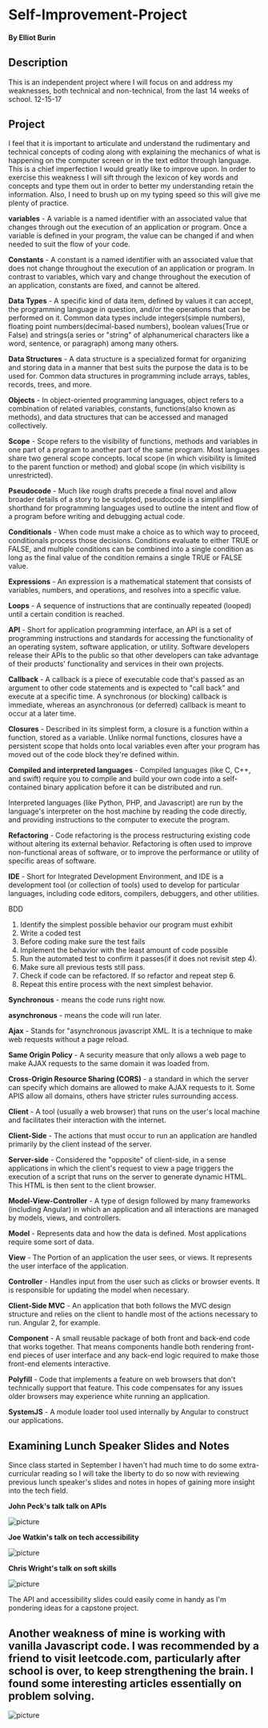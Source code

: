 # Self-Improvement-Project


#### By **Elliot Burin**

## Description

This is an independent project where I will focus on and address my weaknesses, both technical and non-technical, from the last 14 weeks of school. 12-15-17



## Project

I feel that it is important to articulate and understand the rudimentary and technical concepts of coding along with explaining the mechanics of what is happening on the computer screen or in the text editor through language.  This is a chief imperfection I would greatly like to improve upon. In order to exercise this weakness I will sift through the lexicon of key words and concepts and type them out in order to better my understanding retain the information. Also, I need to brush up on my typing speed so this will give me plenty of practice.

<!--The Basics vocabulary  -->

**variables** - A variable is a named identifier with an associated value that changes through out the execution of an application or program.  Once a variable is defined in your program, the value can be changed if and when needed to suit the flow of your code.

**Constants** - A constant is a named identifier with an associated value that does not change throughout the execution of an application or program.  In contrast to variables, which vary and change throughout the execution of an application, constants are fixed, and cannot be altered.

**Data Types** - A specific kind of data item, defined by values it can accept, the programming language in question, and/or the operations that can be performed on it.  Common data types include integers(simple numbers), floating point numbers(decimal-based numbers), boolean values(True or False) and strings(a series or "string" of alphanumerical characters like a word, sentence, or paragraph) among many others.  

**Data Structures** - A data structure is a specialized format for organizing and storing data in a manner that best suits the purpose the data is to be used for.  Common data structures in programming include arrays, tables, records, trees, and more.

**Objects** - In object-oriented programming languages, object refers to a combination of related variables, constants, functions(also known as methods), and data structures that can be accessed and managed collectively.  

**Scope** - Scope refers to the visibility of functions, methods and variables in one part of a program to another part of the same program.  Most languages share two general scope concepts. local scope (in which visibility is limited to the parent function or method) and global scope (in which visibility is unrestricted).

**Pseudocode** - Much like rough drafts precede a final novel and allow broader details of a story to be sculpted, pseudocode is a simplified shorthand for programming languages used to outline the intent and flow of a program before writing and debugging actual code.

**Conditionals** - When code must make a choice as to which way to proceed, conditionals process those decisions. Conditions evaluate to either TRUE or FALSE, and multiple conditions can be combined into a single condition as long as the final value of the condition remains a single TRUE or FALSE value.

**Expressions** - An expression is a mathematical statement that consists of variables, numbers, and operations, and resolves into a specific value.

**Loops** - A sequence of instructions that are continually repeated (looped) until a certain condition is reached.

**API** - Short for application programming interface, an API is a set of programming instructions and standards for accessing the functionality of an operating system, software application, or utility. Software developers release their APIs to the public so that other developers can take advantage of their products' functionality and services in their own projects.

**Callback** - A callback is a piece of executable code that's passed as an argument to other code statements and is expected to "call back" and execute at a specific time.  A synchronous (or blocking) callback is immediate, whereas an asynchronous (or deferred) callback is meant to occur at a later time.

**Closures** - Described in its simplest form, a closure is a function within a function, stored as a variable.  Unlike normal functions, closures have a persistent scope that holds onto local variables even after your program has moved out of the code block they're defined within.

**Compiled and interpreted languages** - Compiled languages (like C, C++, and swift) require you to compile and build your own code into a self-contained binary application before it can be distributed and run.

Interpreted languages (like Python, PHP, and Javascript) are run by the language's interpreter on the host machine by reading the code directly, and providing instructions to the computer to execute the program.

**Refactoring** - Code refactoring is the process restructuring existing code without altering its external behavior.  Refactoring is often used to improve non-functional areas of software, or to improve the performance or utility of specific areas of software.

**IDE** - Short for Integrated Development Environment, and IDE is a development tool (or collection of tools) used to develop for particular languages, including code editors, compilers, debuggers, and other utilities.

<!-- Javascript vocabulary -->

BDD

1. Identify the simplest possible behavior our program must exhibit
2. Write a coded test
3. Before coding make sure the test fails
4. Implement the behavior with the least amount of code possible
5. Run the automated test to confirm it passes(if it does not revisit step 4).
6. Make sure all previous tests still pass.
7. Check if code can be refactored. If so refactor and repeat step 6.
8. Repeat this entire process with the next simplest behavior.

**Synchronous** - means the code runs right now.

**asynchronous** - means the code will run later.

**Ajax** - Stands for "asynchronous javascript XML. It is a technique to make web requests without a page reload.

**Same Origin Policy** - A security measure that only allows a web page to make AJAX requests to the same domain it was loaded from.

**Cross-Origin Resource Sharing (CORS)** - a standard in which the server can specify which domains are allowed to make AJAX requests to it.  Some APIS allow all domains, others have stricter rules surrounding access.

**Client** - A tool (usually a web browser) that runs on the user's local machine and facilitates their interaction with the internet.

**Client-Side** - The actions that
must occur to run an application are handled primarily by the client instead of the server.

**Server-side** - Considered the "opposite" of client-side, in a sense applications in which the client's request to view a page triggers the execution of a script that runs on the server to generate dynamic HTML. This HTML is then sent to the client browser.

**Model-View-Controller** - A type of design followed by many frameworks (including Angular) in which an application and all interactions are managed by models, views, and controllers.

**Model** - Represents data and how the data is defined. Most applications require some sort of data.

**View** - The Portion of an application the user sees, or views. It represents the user interface of the application.

**Controller** - Handles input from the user such as clicks or browser events.  It is responsible for updating the model when necessary.

**Client-Side MVC** - An application that both follows the MVC design structure and relies on the client to handle most of the actions necessary to run.  Angular 2, for example.

**Component** - A small reusable package of both front and back-end code that works together.
That means components handle both rendering front-end pieces of user interface and any back-end logic required to make those front-end elements interactive.

**Polyfill** - Code that implements a feature on web browsers that don't technically support that feature. This code compensates for any issues older browsers may experience white running an application.

**SystemJS** - A module loader tool used internally by Angular to construct our applications.

## Examining Lunch Speaker Slides and Notes

Since class started in September I haven't had much time to do some extra-curricular reading so I will take the liberty to do so now with reviewing previous lunch speaker's slides and notes in hopes of gaining more insight into the tech field.

**John Peck's talk talk on APIs**

![picture](img/lunch-speaker-slides.png)

**Joe Watkin's talk on tech accessibility**

![picture](img/lunch-speaker-two.png)

**Chris Wright's talk on soft skills**

![picture](img/soft-skills.png)

The API and accessibility slides could easily come in handy as I'm pondering ideas for a capstone project.

## Another weakness of mine is working with vanilla Javascript code. I was recommended by a friend to visit leetcode.com, particularly  after school is over, to keep strengthening the brain.  I found some interesting articles essentially on problem solving.

![picture](img/leetcode.png)
